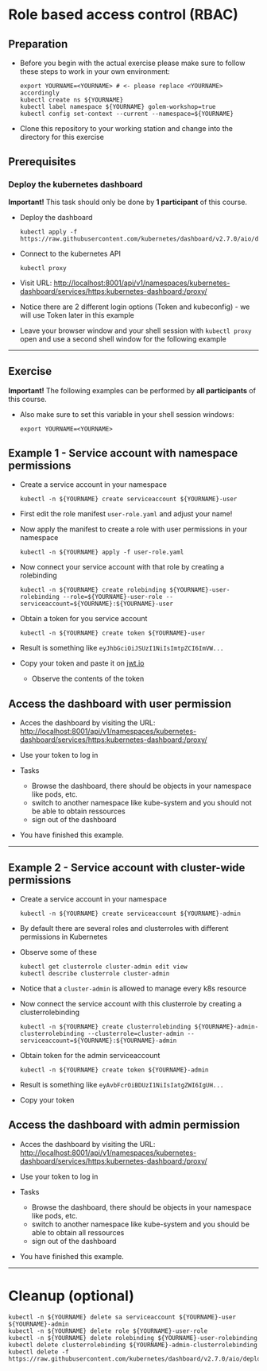# Role based access control (RBAC)

## Preparation

* Before you begin with the actual exercise please make sure to follow these steps to work in your own environment:

  ```shell
  export YOURNAME=<YOURNAME> # <- please replace <YOURNAME> accordingly
  kubectl create ns ${YOURNAME}
  kubectl label namespace ${YOURNAME} golem-workshop=true
  kubectl config set-context --current --namespace=${YOURNAME}
  ```

* Clone this repository to your working station and change into the directory for this exercise

## Prerequisites

### Deploy the kubernetes dashboard

**Important!** This task should only be done by **1 participant** of this course.

* Deploy the dashboard

  ```shell
  kubectl apply -f https://raw.githubusercontent.com/kubernetes/dashboard/v2.7.0/aio/deploy/recommended.yaml
  ```

* Connect to the kubernetes API

  ```shell
  kubectl proxy
  ```

* Visit URL:
  [http://localhost:8001/api/v1/namespaces/kubernetes-dashboard/services/https:kubernetes-dashboard:/proxy/](http://localhost:8001/api/v1/namespaces/kubernetes-dashboard/services/https:kubernetes-dashboard:/proxy/)

* Notice there are 2 different login options (Token and kubeconfig) - we will use Token later in this example

* Leave your browser window and your shell session with `kubectl proxy` open and use a second shell window for the 
  following example 

---

## Exercise

**Important!** The following examples can be performed by **all participants** of this course.

* Also make sure to set this variable in your shell session windows:

  ```shell
  export YOURNAME=<YOURNAME>
  ```

## Example 1 - Service account with namespace permissions

* Create a service account in your namespace

  ```shell
  kubectl -n ${YOURNAME} create serviceaccount ${YOURNAME}-user
  ```

* First edit the role manifest `user-role.yaml` and adjust your name!

* Now apply the manifest to create a role with user permissions in your namespace
  ```shell
  kubectl -n ${YOURNAME} apply -f user-role.yaml
  ```

* Now connect your service account with that role by creating a rolebinding

  ```shell
  kubectl -n ${YOURNAME} create rolebinding ${YOURNAME}-user-rolebinding --role=${YOURNAME}-user-role --serviceaccount=${YOURNAME}:${YOURNAME}-user
  ```

* Obtain a token for you service account

  ```shell
  kubectl -n ${YOURNAME} create token ${YOURNAME}-user
  ```

* Result is something like `eyJhbGciOiJSUzI1NiIsImtpZCI6ImVW...`

* Copy your token and paste it on [jwt.io](https://jwt.io)
  * Observe the contents of the token

## Access the dashboard with user permission

* Acces the dashboard by visiting the URL:
  [http://localhost:8001/api/v1/namespaces/kubernetes-dashboard/services/https:kubernetes-dashboard:/proxy/](http://localhost:8001/api/v1/namespaces/kubernetes-dashboard/services/https:kubernetes-dashboard:/proxy/)

* Use your token to log in

* Tasks
  * Browse the dashboard, there should be objects in your namespace like pods, etc.
  * switch to another namespace like kube-system and you should not be able to obtain ressources
  * sign out of the dashboard

* You have finished this example.

---

## Example 2 - Service account with cluster-wide permissions

* Create a service account in your namespace

  ```shell
  kubectl -n ${YOURNAME} create serviceaccount ${YOURNAME}-admin
  ```

* By default there are several roles and clusterroles with different permissions in Kubernetes

* Observe some of these

  ```shell
  kubectl get clusterrole cluster-admin edit view
  kubectl describe clusterrole cluster-admin
  ```

* Notice that a `cluster-admin` is allowed to manage every k8s resource

* Now connect the service account with this clusterrole by creating a clusterrolebinding

  ```shell
  kubectl -n ${YOURNAME} create clusterrolebinding ${YOURNAME}-admin-clusterrolebinding --clusterrole=cluster-admin --serviceaccount=${YOURNAME}:${YOURNAME}-admin
  ```

* Obtain token for the admin serviceaccount

  ```shell
  kubectl -n ${YOURNAME} create token ${YOURNAME}-admin
  ```

* Result is something like `eyAvbFcrOiBDUzI1NiIsIatgZWI6IgUH...`

* Copy your token

## Access the dashboard with admin permission

* Acces the dashboard by visiting the URL:
  [http://localhost:8001/api/v1/namespaces/kubernetes-dashboard/services/https:kubernetes-dashboard:/proxy/](http://localhost:8001/api/v1/namespaces/kubernetes-dashboard/services/https:kubernetes-dashboard:/proxy/)

* Use your token to log in

* Tasks
  * Browse the dashboard, there should be objects in your namespace like pods, etc.
  * switch to another namespace like kube-system and you should be able to obtain all ressources
  * sign out of the dashboard

* You have finished this example.

---

# Cleanup (optional)

```shell
kubectl -n ${YOURNAME} delete sa serviceaccount ${YOURNAME}-user ${YOURNAME}-admin
kubectl -n ${YOURNAME} delete role ${YOURNAME}-user-role
kubectl -n ${YOURNAME} delete rolebinding ${YOURNAME}-user-rolebinding
kubectl delete clusterrolebinding ${YOURNAME}-admin-clusterrolebinding
kubectl delete -f https://raw.githubusercontent.com/kubernetes/dashboard/v2.7.0/aio/deploy/recommended.yaml
```
